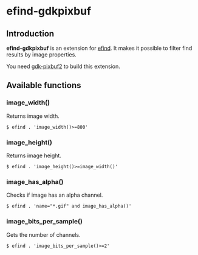 # efind-gdkpixbuf

## Introduction

**efind-gdkpixbuf** is an extension for [efind](https://github.com/20centaurifux/efind).
It makes it possible to filter find results by image properties.

You need [gdk-pixbuf2](https://developer.gnome.org/gdk-pixbuf/) to build this
extension.

## Available functions

### image\_width()

Returns image width.

	$ efind . 'image_width()>=800'

### image\_height()

Returns image height.

	$ efind . 'image_height()>=image_width()'

### image\_has\_alpha()

Checks if image has an alpha channel.

	$ efind . 'name="*.gif" and image_has_alpha()'

### image\_bits\_per\_sample()

Gets the number of channels.

	$ efind . 'image_bits_per_sample()>=2'

